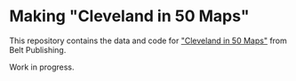 # Making "Cleveland in 50 Maps"
This repository contains the data and code for ["Cleveland in 50 Maps"](https://beltpublishing.com/products/cleveland-in-50-maps) from Belt Publishing. 

Work in progress.
